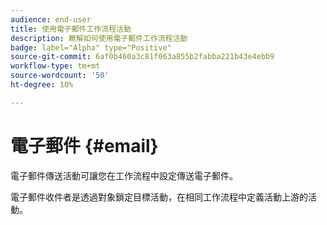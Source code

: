 ```yaml
---
audience: end-user
title: 使用電子郵件工作流程活動
description: 瞭解如何使用電子郵件工作流程活動
badge: label="Alpha" type="Positive"
source-git-commit: 6af0b460a3c81f063a855b2fabba221b43e4ebb9
workflow-type: tm+mt
source-wordcount: '50'
ht-degree: 10%

---
```



# 電子郵件 {#email}

<!--
description, which use case you can perform (common other activities that you can link before of after the activity)

how to add and configure the activity

example of a configured activity within a workflow

-->


電子郵件傳送活動可讓您在工作流程中設定傳送電子郵件。

<!-- Scheduled emails available?

This can be a single send email and sent just once, or it can be a recurring email.
* Single send emails are standard emails, sent once.
* Recurring emails allow you to send the same email multiple times to different targets over a defined period. You can aggregate the deliveries per period in order to get reports that correspond to your needs.

When linked to a scheduler, you can define recurring emails.-->

電子郵件收件者是透過對象鎖定目標活動，在相同工作流程中定義活動上游的活動。

<!--The message preparation is triggered according to the workflow execution parameters. From the message dashboard, you can select whether to request or not a manual confirmation to send the message (required by default). You can start the workflow manually or place a scheduler activity in the workflow to automate execution.-->
